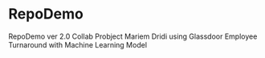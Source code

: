 # RepoDemo
RepoDemo ver 2.0
Collab Probject Mariem Dridi using Glassdoor Employee Turnaround with Machine Learning Model  
